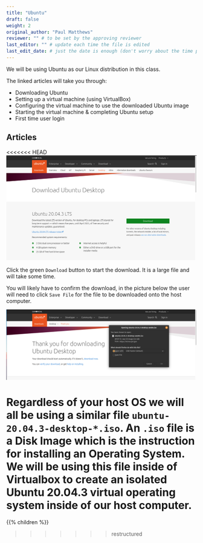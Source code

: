```yaml
---
title: "Ubuntu"
draft: false
weight: 2
original_author: "Paul Matthews" 
reviewer: "" # to be set by the approving reviewer
last_editor: "" # update each time the file is edited
last_edit_date: # just the date is enough (don't worry about the time portion)
---
```


We will be using Ubuntu as our Linux distribution in this class.

The linked articles will take you through:

- Downloading Ubuntu
- Setting up a virtual machine (using VirtualBox)
- Configuring the virtual machine to use the downloaded Ubuntu image
- Starting the virtual machine & completing Ubuntu setup
- First time user login

## Articles

<<<<<<< HEAD
![Ubuntu Desktop Download Homepage](pictures/ubuntu-download-desktop.png)

Click the green `Download` button to start the download. It is a large file and will take some time.

You will likely have to confirm the download, in the picture below the user will need to click `Save File` for the file to be downloaded onto the host computer.

![Ubuntu Desktop Download Initiated Page](pictures/ubuntu-download.png)

Regardless of your host OS we will all be using a similar file `ubuntu-20.04.3-desktop-*.iso`. An `.iso` file is a Disk Image which is the instruction for installing an Operating System. We will be using this file inside of Virtualbox to create an isolated Ubuntu 20.04.3 virtual operating system inside of our host computer.
=======
{{% children %}}
>>>>>>> restructured
